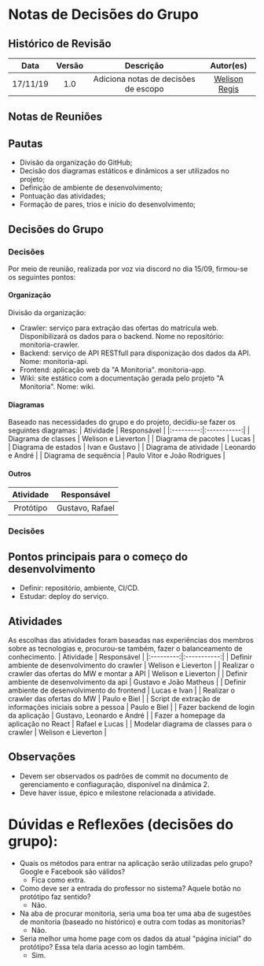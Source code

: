 # Notas de Decisões do Grupo

## Histórico de Revisão
| Data | Versão | Descrição | Autor(es)|
|:----:|:------:|:---------:|:--------:|
| 17/11/19 | 1.0 | Adiciona notas de decisões de escopo | [Welison Regis](https://github.com/WelisonR) |

## Notas de Reuniões

## Pautas

*   Divisão da organização do GitHub;
*   Decisão dos diagramas estáticos e dinâmicos a ser utilizados no projeto;
*   Definição de ambiente de desenvolvimento;
*   Pontuação das atividades;
*   Formação de pares, trios e início do desenvolvimento;

## Decisões do Grupo

### Decisões

Por meio de reunião, realizada por voz via discord no dia 15/09, firmou-se os seguintes pontos:

#### Organização

Divisão da organização:
*   Crawler: serviço para extração das ofertas do matrícula web. Disponibilizará os dados para o backend. Nome no repositório: monitoria-crawler.
*   Backend: serviço de API RESTfull para disponização dos dados da API. Nome: monitoria-api.
*   Frontend: aplicação web da "A Monitoria". monitoria-app.
*   Wiki: site estático com a documentação gerada pelo projeto "A Monitoria". Nome: wiki.

#### Diagramas

Baseado nas necessidades do grupo e do projeto, decidiu-se fazer os seguintes diagramas:
| Atividade | Responsável |
|:---------:|:-----------:|
| Diagrama de classes | Welison e Lieverton |
| Diagrama de pacotes | Lucas |
| Diagrama de estados | Ivan e Gustavo |
| Diagrama de atividade | Leonardo e André |
| Diagrama de sequência | Paulo Vitor e João Rodrigues |

#### Outros

| Atividade | Responsável |
|:---------:|:-----------:|
| Protótipo | Gustavo, Rafael |

### Decisões

## Pontos principais para o começo do desenvolvimento
*   Definir: repositório, ambiente, CI/CD.
*   Estudar: deploy do serviço.

## Atividades

As escolhas das atividades foram baseadas nas experiências dos membros sobre as tecnologias e, procurou-se também, fazer o balanceamento de conhecimento.
| Atividade | Responsável |
|:---------:|:-----------:|
| Definir ambiente de desenvolvimento do crawler | Welison e Lieverton |
| Realizar o crawler das ofertas do MW e montar a API | Welison e Lieverton |
| Definir ambiente de desenvolvimento da api | Gustavo e João Matheus |
| Definir ambiente de desenvolvimento do frontend | Lucas e Ivan |
| Realizar o crawler das ofertas do MW | Paulo e Biel |
| Script de extração de informações iniciais sobre a pessoa | Paulo e Biel |
| Fazer backend de login da aplicação | Gustavo, Leonardo e André |
| Fazer a homepage da aplicação no React | Rafael e Lucas |
| Modelar diagrama de classes para o crawler | Welison e Lieverton |

## Observações

*   Devem ser observados os padrões de commit no documento de gerenciamento e confiaguração, disponível na dinâmica 2.
*   Deve haver issue, épico e milestone relacionada a atividade.

# Dúvidas e Reflexões (decisões do grupo):
*   Quais os métodos para entrar na aplicação serão utilizadas pelo grupo? Google e Facebook são válidos?
    *   Fica como extra.
*   Como deve ser a entrada do professor no sistema? Aquele botão no protótipo faz sentido?
    *   Não.
*   Na aba de procurar monitoria, seria uma boa ter uma aba de sugestões de monitoria (baseado no histórico) e outra com todas as monitorias?
    *   Não.
*   Seria melhor uma home page com os dados da atual "página inicial" do protótipo? Essa tela daria acesso ao login também.
    *   Sim.
